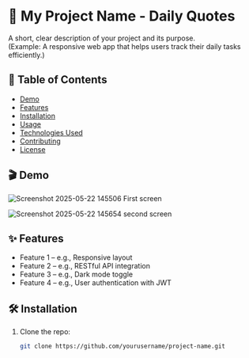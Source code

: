 # 🚀 My Project Name - Daily Quotes

A short, clear description of your project and its purpose.  
(Example: A responsive web app that helps users track their daily tasks efficiently.)

## 📖 Table of Contents

- [Demo](#demo)
- [Features](#features)
- [Installation](#installation)
- [Usage](#usage)
- [Technologies Used](#technologies-used)
- [Contributing](#contributing)
- [License](#license)

## 🎬 Demo
![Screenshot 2025-05-22 145506](https://github.com/user-attachments/assets/4873d335-45d2-41b3-8f2a-a3fe3bac120c)
First screen

![Screenshot 2025-05-22 145654](https://github.com/user-attachments/assets/f68985f2-3bc8-4812-b2ec-b5f10b340dce)
second screen


## ✨ Features

- Feature 1 – e.g., Responsive layout
- Feature 2 – e.g., RESTful API integration
- Feature 3 – e.g., Dark mode toggle
- Feature 4 – e.g., User authentication with JWT

## 🛠 Installation

1. Clone the repo:
   ```bash
   git clone https://github.com/yourusername/project-name.git

